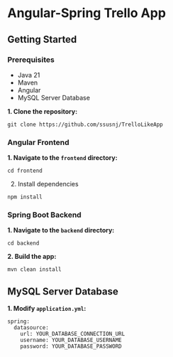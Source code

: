 # Angular-Spring Trello App

## Getting Started

### Prerequisites

- Java 21
- Maven
- Angular
- MySQL Server Database

**1. Clone the repository:**
```shell
git clone https://github.com/ssusnj/TrelloLikeApp
```

### Angular Frontend
**1. Navigate to the `frontend` directory:**
```shell
cd frontend
```

2. Install dependencies
```shell
npm install
```

### Spring Boot Backend

**1. Navigate to the `backend` directory:**
```shell
cd backend
```

**2. Build the app:**
```shell
mvn clean install
```

## MySQL Server Database
**1. Modify `application.yml`:**
```shell
spring:
  datasource:
    url: YOUR_DATABASE_CONNECTION_URL
    username: YOUR_DATABASE_USERNAME
    password: YOUR_DATABASE_PASSWORD

```
